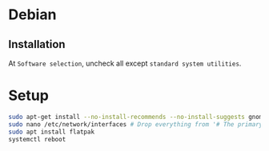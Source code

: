 # Debian

## Installation

At `Software selection`, uncheck all except `standard system utilities`.

# Setup

```bash
sudo apt-get install --no-install-recommends --no-install-suggests gnome-core network-manager-gnome libproxy1-plugin-networkmanager
sudo nano /etc/network/interfaces # Drop everything from '# The primary network interface'
sudo apt install flatpak
systemctl reboot
```
